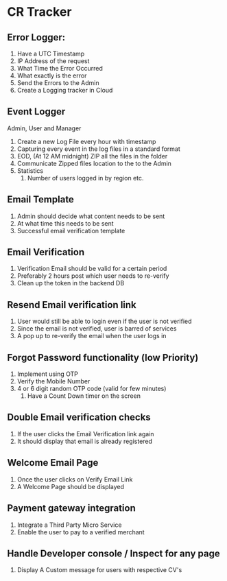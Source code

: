 # CR Tracker

## Error Logger:

1. Have a UTC Timestamp
2. IP Address of the request
3. What Time the Error Occurred
4. What exactly is the error
5. Send the Errors to the Admin
6. Create a Logging tracker in Cloud

## Event Logger

Admin, User and Manager

1. Create a new Log File every hour with timestamp
2. Capturing every event in the log files in a standard format
3. EOD, (At 12 AM midnight) ZIP all the files in the folder
4. Communicate Zipped files location to the to the Admin
5. Statistics
   1. Number of users logged in by region etc.

## Email Template

1. Admin should decide what content needs to be sent
2. At what time this needs to be sent
3. Successful email verification template

## Email Verification

1. Verification Email should be valid for a certain period
2. Preferably 2 hours post which user needs to re-verify
3. Clean up the token in the backend DB

## Resend Email verification link

1. User would still be able to login even if the user is not verified
2. Since the email is not verified, user is barred of services
3. A pop up to re-verify the email when the user logs in

## Forgot Password functionality (low Priority)

1. Implement using OTP
2. Verify the Mobile Number
3. 4 or 6 digit random OTP code (valid for few minutes)
   1. Have a Count Down timer on the screen

## Double Email verification checks

1. If the user clicks the Email Verification link again
2. It should display that email is already registered

## Welcome Email Page

1. Once the user clicks on Verify Email Link
2. A Welcome Page should be displayed

## Payment gateway integration

1. Integrate a Third Party Micro Service
2. Enable the user to pay to a verified merchant

## Handle Developer console / Inspect for any page

1. Display A Custom message for users with respective CV's
